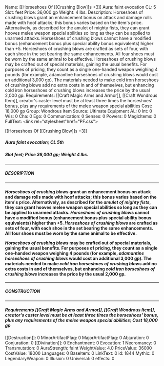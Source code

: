 Name: [[Horseshoes Of [[Crushing Blow]]s +3]]
Aura: faint evocation
CL: 5
Slot: feet
Price: 36,000 gp
Weight: 4 lbs.
Description: Horseshoes of crushing blows grant an enhancement bonus on attack and damage rolls made with hoof attacks; this bonus varies based on the item's price. Alternatively, as described for the amulet of mighty fists, they can grant hooves melee weapon special abilities so long as they can be applied to unarmed attacks. Horseshoes of crushing blows cannot have a modified bonus (enhancement bonus plus special ability bonus equivalents) higher than +5. Horseshoes of crushing blows are crafted as sets of four, with each shoe in the set bearing the same enhancements. All four shoes must be worn by the same animal to be effective. Horseshoes of crushing blows may be crafted out of special materials, gaining the usual benefits. For purposes of pricing, they count as a single one-handed weapon weighing 4 pounds (for example, adamantine horseshoes of crushing blows would cost an additional 3,000 gp). The materials needed to make cold iron horseshoes of crushing blows add no extra costs in and of themselves, but enhancing cold iron horseshoes of crushing blows increases the price by the usual 2,000 gp.
Requirements: [[Craft Magic Arms and Armor]], [[Craft Wondrous Item]], creator's caster level must be at least three times the horseshoes' bonus, plus any requirements of the melee weapon special abilities
Cost: 18,000 gp
Group: Wondrous Item
Source: Ultimate Equipment
AL: 0
Int: 0
Wis: 0
Cha: 0
Ego: 0
Communication: 0
Senses: 0
Powers: 0
MagicItems: 0
FullText: <link rel="stylesheet"href="PF.css"><div class="heading"><p class="alignleft">[[Horseshoes Of [[Crushing Blow]]s +3]]</p><div style="clear: both;"></div></div><div><h5><b>Aura </b>faint evocation; <b>CL </b>5th</h5><h5><b>Slot </b>feet; <b>Price </b>36,000 gp; <b>Weight </b>4 lbs.</h5></div><hr/><div><h5><b>DESCRIPTION</b></h5></div><hr/><div><h4><p><i>Horseshoes of crushing blows</i> grant an enhancement bonus on attack and damage rolls made with hoof attacks; this bonus varies based on the item's price. Alternatively, as described for the <i>amulet of mighty fists</i>, they can grant hooves melee weapon special abilities so long as they can be applied to unarmed attacks. <i>Horseshoes of crushing blows</i> cannot have a modified bonus (enhancement bonus plus special ability bonus equivalents) higher than +5. <i>Horseshoes of crushing blows</i> are crafted as sets of four, with each shoe in the set bearing the same enhancements. All four shoes must be worn by the same animal to be effective. </p><p><i>Horseshoes of crushing blows</i> may be crafted out of special materials, gaining the usual benefits. For purposes of pricing, they count as a single one-handed weapon weighing 4 pounds (for example, <i>adamantine horseshoes of crushing blows</i> would cost an additional 3,000 gp). The materials needed to make <i>cold iron horseshoes of crushing blows</i> add no extra costs in and of themselves, but enhancing <i>cold iron horseshoes of crushing blows</i> increases the price by the usual 2,000 gp.</p></h4></div><hr/><div><h5><b>CONSTRUCTION</b></h5></div><hr/><div><h5><b>Requirements </b>[[Craft Magic Arms and Armor]], [[Craft Wondrous Item]], creator's caster level must be at least three times the horseshoes' bonus, plus any requirements of the melee weapon special abilities; <b>Cost </b>18,000 gp</h5></div>
[[Destruction]]: 0
MinorArtifactFlag: 0
MajorArtifactFlag: 0
Abjuration: 0
Conjuration: 0
[[Divination]]: 0
Enchantment: 0
Evocation: 1
Necromancy: 0
Transmutation: 0
AuraStrength: faint
WeightValue: 4.0
PriceValue: 36000
CostValue: 18000
Languages: 0
BaseItem: 0
LinkText: 0
id: 1844
Mythic: 0
LegendaryWeapon: 0
Illusion: 0
Universal: 0
effects: 0
